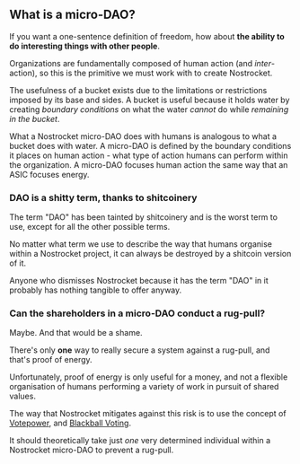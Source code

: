 ## What is a micro-DAO?

If you want a one-sentence definition of freedom, how about **the ability to do interesting things with other people**.

Organizations are fundamentally composed of human action (and *inter*-action), so this is the primitive we must work with to create Nostrocket.

The usefulness of a bucket exists due to the limitations or restrictions imposed by its base and sides. A bucket is useful because it holds water by creating *boundary conditions* on what the water *cannot* do while *remaining in the bucket*.

What a Nostrocket micro-DAO does with humans is analogous to what a bucket does with water. A micro-DAO is defined by the boundary conditions it places on human action - what type of action humans can perform within the organization. A micro-DAO focuses human action the same way that an ASIC focuses energy.

### DAO is a shitty term, thanks to shitcoinery

The term "DAO" has been tainted by shitcoinery and is the worst term to use, except for all the other possible terms.

No matter what term we use to describe the way that humans organise within a Nostrocket project, it can always be destroyed by a shitcoin version of it. 

Anyone who dismisses Nostrocket because it has the term "DAO" in it probably has nothing tangible to offer anyway.

### Can the shareholders in a micro-DAO conduct a rug-pull?

Maybe. And that would be a shame.

There's only **one** way to really secure a system against a rug-pull, and that's proof of energy.

Unfortunately, proof of energy is only useful for a money, and not a flexible organisation of humans performing a variety of work in pursuit of shared values.

The way that Nostrocket mitigates against this risk is to use the concept of [Votepower](/protocol.html), and [Blackball Voting](https://en.wikipedia.org/wiki/Blackballing).

It should theoretically take just *one* very determined individual within a Nostrocket micro-DAO to prevent a rug-pull.